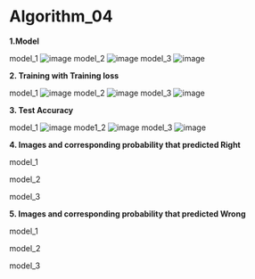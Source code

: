# Algorithm_04

**1.Model**

model_1
![image](https://user-images.githubusercontent.com/97031651/173351841-4e9eb37c-bccd-458c-b75f-9c5ac3b7efb8.png)
model_2
![image](https://user-images.githubusercontent.com/97031651/173351858-fbff1701-adf8-4a1b-bcef-cad2f1c275f3.png)
model_3
![image](https://user-images.githubusercontent.com/97031651/173351872-5f038266-5b6f-4534-b03d-430a99487d0d.png)

**2. Training with Training loss**

model_1
![image](https://user-images.githubusercontent.com/97031651/173352862-b00aaf54-400f-469e-95c8-e7a0af044820.png)
model_2
![image](https://user-images.githubusercontent.com/97031651/173352837-0fa17fae-9675-4722-8748-0bcfdfa0a87e.png)
model_3
![image](https://user-images.githubusercontent.com/97031651/173352825-44a7acd6-981e-4f87-945d-70609c5fd4b3.png)

**3. Test Accuracy**

model_1
![image](https://user-images.githubusercontent.com/97031651/173352807-ecc5c748-ae71-43d1-84eb-71e65e0c34e8.png)
mode1_2
![image](https://user-images.githubusercontent.com/97031651/173352799-befd6ddd-b71f-4913-b859-02b6b4d5d830.png)
model_3
![image](https://user-images.githubusercontent.com/97031651/173352784-4f712ef7-bb5f-487c-bcf5-5b4a857bfd09.png)

**4. Images and corresponding probability that predicted Right**

model_1

model_2

model_3

**5. Images and corresponding probability that predicted Wrong**

model_1

model_2

model_3
